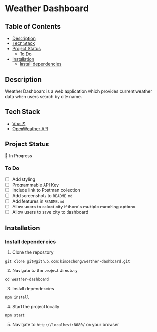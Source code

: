 # Weather Dashboard

## Table of Contents

- [Description](#description)
- [Tech Stack](#tech-stack)
- [Project Status](#project-status)
	- [To Do](#to-do)
- [Installation](#installation)
	- [Install dependencies](#install-dependencies)

## Description

Weather Dashboard is a web application which provides current weather data when users search by city name.

## Tech Stack

-   [VueJS](https://vuejs.org/)
-   [OpenWeather API](https://openweathermap.org/api)

## Project Status

🚧 In Progress

### To Do

-   [ ] Add styling
-   [ ] Programmable API Key
-   [ ] Include link to Postman collection
-   [ ] Add screenshots to `README.md`
-   [ ] Add features in `README.md`
-   [ ] Allow users to select city if there's multiple matching options
-   [ ] Allow users to save city to dashboard

## Installation

### Install dependencies

1. Clone the repository

```shell
git clone git@github.com:kimbechong/weather-dashboard.git
```

2. Navigate to the project directory

```shell
cd weather-dashboard
```

3. Install dependencies

```shell
npm install
```

4. Start the project locally

```shell
npm start
```

5. Navigate to `http://localhost:8080/` on your browser

